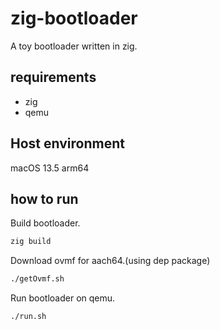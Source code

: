 # zig-bootloader

A toy bootloader written in zig.

## requirements

- zig
- qemu

## Host environment

macOS 13.5 arm64

## how to run

Build bootloader.
```bash
zig build
```

Download ovmf for aach64.(using dep package)
```bash
./getOvmf.sh
```

Run bootloader on qemu.
```bash
./run.sh
```

